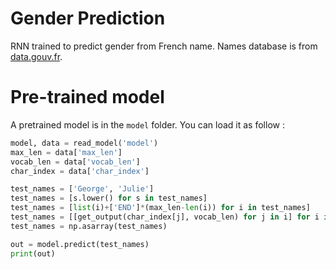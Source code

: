 # Gender Prediction

RNN trained to predict gender from French name. Names database is from [data.gouv.fr](https://www.data.gouv.fr/fr/datasets/liste-des-prenoms-2004-a-2017/).

# Pre-trained model

A pretrained model is in the `model` folder. You can load it as follow :

```python
model, data = read_model('model')
max_len = data['max_len']
vocab_len = data['vocab_len']
char_index = data['char_index']

test_names = ['George', 'Julie']
test_names = [s.lower() for s in test_names]
test_names = [list(i)+['END']*(max_len-len(i)) for i in test_names]
test_names = [[get_output(char_index[j], vocab_len) for j in i] for i in test_names]
test_names = np.asarray(test_names)

out = model.predict(test_names)
print(out)
```
